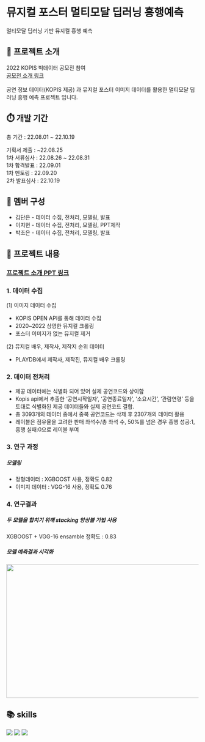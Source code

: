 # 뮤지컬 포스터 멀티모달 딥러닝 흥행예측 
멀티모달 딥러닝 기반 뮤지컬 흥행 예측

## 📌 프로젝트 소개
2022 KOPIS 빅데이터 공모전 참여 <br>
[공모전 소개 링크](https://www.kopis.or.kr/por/cs/notice/csNoticeListView.do?ntt_id=2455&listCurPage=1&srchType=subject&srchText=%EA%B3%B5%EB%AA%A8%EC%A0%84&menuId=MNU_000104) <br><br>
공연 정보 데이터(KOPIS 제공) 과 뮤지컬 포스터 이미지 데이터를 활용한 멀티모달 딥러닝 흥행 예측 프로젝트 입니다.
## ⏱️ 개발 기간
총 기간 : 22.08.01 ~ 22.10.19

기획서 제출 : ~22.08.25 <br>
1차 서류심사 : 22.08.26 ~ 22.08.31<br>
1차 합격발표 : 22.09.01<br>
1차 멘토링 : 22.09.20<br>
2차 발표심사 : 22.10.19<br>


## 🙋 멤버 구성
 - 김단은 - 데이터 수집, 전처리, 모델링, 발표
 - 이지현 - 데이터 수집, 전처리, 모델링, PPT제작
 - 박초은 - 데이터 수집, 전처리, 모델링, 발표

## 📌 프로젝트 내용

### [프로젝트 소개 PPT 링크](https://github.com/dannxdr/2022_kopis-multimodal_project/blob/main/ppt/%5B%EB%94%A5%EC%86%9C%5D%20%EB%AE%A4%EC%A7%80%EC%BB%AC%20%EB%A9%80%ED%8B%B0%EB%AA%A8%EB%8B%AC%20%EB%94%A5%EB%9F%AC%EB%8B%9D%20%ED%9D%A5%ED%96%89%20%EC%98%88%EC%B8%A1.pdf)

### 1. 데이터 수집 

(1) 이미지 데이터 수집
  - KOPIS OPEN API를 통해 데이터 수집
  - 2020~2022 상영한 뮤지컬 크롤링
  - 포스터 이미지가 없는 뮤지컬 제거

(2) 뮤지컬 배우, 제작사, 제작지 순위 데이터
  - PLAYDB에서 제작사, 제작진, 뮤지컬 배우 크롤링

### 2. 데이터 전처리
  - 제공 데이터에는 식별화 되어 있어 실제 공연코드와 상이함
  - Kopis api에서 추출한 ‘공연시작일자’, ‘공연종료일자’, ‘소요시간’, ‘관람연령’ 등을 토대로 식별화된 제공 데이터들와 실제 공연코드 결합.
  - 총 3093개의 데이터 중에서 중복 공연코드는 삭제 후 2307개의 데이터 활용
  - 레이블은 점유율을 고려한 판매 좌석수/총 좌석 수, 50%를 넘은 경우 흥행 성공:1, 흥행 실패:0으로 레이블 부여
  
### 3. 연구 과정

##### 모델링
  - 정형데이터 : XGBOOST 사용, 정확도 0.82
  - 이미지 데이터 : VGG-16 사용, 정확도 0.76

  
### 4. 연구결과
##### 두 모델을 합치기 위해 stacking 앙상블 기법 사용
  XGBOOST + VGG-16 ensamble 정확도 : 0.83
  
##### 모델 예측결과 시각화
<img src="https://user-images.githubusercontent.com/80569773/236421530-00f15756-8be1-4457-9583-741a4a5ca2a3.png" width="600" height="350"/>


## 📚 skills
<img src="https://img.shields.io/badge/Python-3776AB?style=for-the-badge&logo=Python&logoColor=yellow"> <img src="https://img.shields.io/badge/keras-D00000?style=for-the-badge&logo=keras&logoColor=white"> <img src="https://img.shields.io/badge/tensorflow-FF6F00?style=for-the-badge&logo=tensorflow&logoColor=white">
